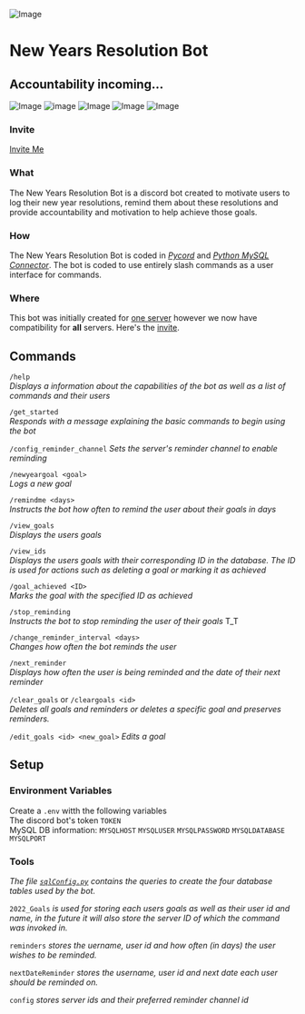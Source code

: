 
![Image](https://cdn.discordapp.com/emojis/925286931221344256.png?size=60 "lezgoo")
# New Years Resolution Bot #
Accountability incoming...
-----------
![Image](https://img.shields.io/badge/License-GPLv3-blue.svg?style=for-the-badge&logo=gnu)
![image](https://img.shields.io/github/v/release/TechWiz-3/newYearsResolutionBot?color=green&logo=semantic-release&sort=semver&style=for-the-badge)
![Image](https://img.shields.io/github/last-commit/TechWiz-3/newYearsResolutionBot?color=yellow&logo=github&style=for-the-badge)
![Image](https://img.shields.io/github/commit-activity/m/TechWiz-3/newYearsResolutionBot?color=yellowgreen&logo=git&style=for-the-badge)
![Image](https://img.shields.io/badge/Language-Python-important?style=for-the-badge&logo=python&logoColor=turqoise)
### Invite
<a class="btn btn-success" href="https://discord.com/api/oauth2/authorize?client_id=922767657265168394&permissions=2147838976&scope=applications.commands%20bot" role="button">Invite Me</a>
### What
The New Years Resolution Bot is a discord bot created to motivate users to log their new year resolutions, remind them about these resolutions and provide accountability and motivation to help achieve those goals. 

### How

The New Years Resolution Bot is coded in [*Pycord*](https://github.com/Pycord-Development/pycord) and [*Python MySQL Connector*](https://dev.mysql.com/doc/connector-python/en/). The bot is coded to use entirely slash commands as a user interface for commands.

### Where

This bot was initially created for [one server](https://discord.gg/7Pjjf2XTFw) however we now have compatibility for **all** servers. Here's the [invite](https://discord.com/api/oauth2/authorize?client_id=922767657265168394&permissions=2147838976&scope=applications.commands%20bot).

## Commands

`/help`  
*Displays a information about the capabilities of the bot as well as a list of commands and their users*

`/get_started`  
*Responds with a message explaining the basic commands to begin using the bot*  

`/config_reminder_channel`
*Sets the server's reminder channel to enable reminding*

`/newyeargoal <goal>`  
*Logs a new goal*  

`/remindme <days>`  
*Instructs the bot how often to remind the user about their goals in days*  

`/view_goals`  
*Displays the users goals*  

`/view_ids`  
*Displays the users goals with their corresponding ID in the database. The ID is used for actions such as deleting a goal or marking it as achieved*  

`/goal_achieved <ID>`  
*Marks the goal with the specified ID as achieved*  

`/stop_reminding`  
*Instructs the bot to stop reminding the user of their goals* T_T  

`/change_reminder_interval <days>`  
*Changes how often the bot reminds the user*  
  
`/next_reminder`  
*Displays how often the user is being reminded and the date of their next reminder*

`/clear_goals` or   `/cleargoals <id>`  
*Deletes all goals and reminders or deletes a specific goal and preserves reminders.*

`/edit_goals <id> <new_goal>`
*Edits a goal*

## Setup
### Environment Variables
 
Create a `.env` witth the following variables  
The discord bot's token `TOKEN`    
MySQL DB information: `MYSQLHOST` `MYSQLUSER` `MYSQLPASSWORD` `MYSQLDATABASE` `MYSQLPORT`    

### Tools

*The file [`sqlConfig.py`](https://github.com/TechWiz-3/newYearsResolutionBot/blob/main/tools/sqlConfig.py) contains the queries to create the four database tables used by the bot.*  

`2022_Goals` *is used for storing each users goals as well as their user id and name, in the future it will also store the server ID of which the command was invoked in.*  

`reminders` *stores the uername, user id and how often (in days) the user wishes to be reminded.*  

`nextDateReminder` *stores the username, user id and next date each user should be reminded on.*    
  
`config` *stores server ids and their preferred reminder channel id*
